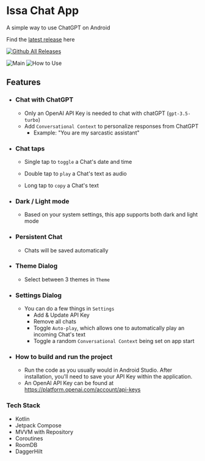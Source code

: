 # Issa Chat App

A simple way to use ChatGPT on Android

Find the [latest release](https://github.com/BrianJr03/Issa-Chat-App/releases) here

[![Github All Releases](https://img.shields.io/github/downloads/BrianJr03/Issa-AI-App/total.svg)]() 

![Main](https://github.com/BrianJr03/Issa-AI-App/blob/develop/main.png)
![How to Use](https://github.com/BrianJr03/Issa-AI-App/blob/develop/howtouse.png)

## Features
- ### Chat with ChatGPT
  - Only an OpenAI API Key is needed to chat with chatGPT (`gpt-3.5-turbo`)
  - Add `Conversational Context` to personalize responses from ChatGPT
    - Example: "You are my sarcastic assistant"

- ### Chat taps

  - Single tap to `toggle` a Chat's date and time

  - Double tap to `play` a Chat's text as audio
  
  - Long tap to `copy` a Chat's text
  
- ### Dark / Light mode
  - Based on your system settings, this app supports both dark and light mode
  
- ### Persistent Chat
  - Chats will be saved automatically

- ### Theme Dialog
  - Select between 3 themes in `Theme`  
  
- ### Settings Dialog
  - You can do a few things in `Settings`
    - Add & Update API Key
    - Remove all chats
    - Toggle `Auto-play`, which allows one to automatically play an incoming Chat's text
    - Toggle a random `Conversational Context` being set on app start
  
- ### How to build and run the project
  - Run the code as you usually would in Android Studio. After installation, you'll need to save your API Key within the application.
  - An OpenAI API Key can be found at https://platform.openai.com/account/api-keys

### Tech Stack
 - Kotlin
 - Jetpack Compose
 - MVVM with Repository
 - Coroutines
 - RoomDB
 - DaggerHilt
